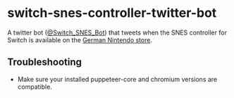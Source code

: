 # switch-snes-controller-twitter-bot
A twitter bot ([@Switch_SNES_Bot](https://twitter.com/Switch_SNES_Bot)) that tweets when the SNES controller for Switch is available on the [German Nintendo store](https://mynintendostore.nintendo.de/super-nintendo-entertainment-system-controller-for-nintendo-switch.html).


## Troubleshooting
- Make sure your installed puppeteer-core and chromium versions are compatible.